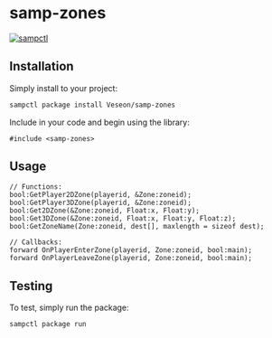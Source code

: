 # samp-zones

[![sampctl](https://img.shields.io/badge/sampctl-samp--zones-2f2f2f.svg?style=for-the-badge)](https://github.com/Veseon/samp-zones)

<!--
Short description of your library, why it's useful, some examples, pictures or
videos. Link to your forum release thread too.

Remember: You can use "forumfmt" to convert this readme to forum BBCode!

What the sections below should be used for:

`## Installation`: Leave this section un-edited unless you have some specific
additional installation procedure.

`## Testing`: Whether your library is tested with a simple `main()` and `print`,
unit-tested, or demonstrated via prompting the player to connect, you should
include some basic information for users to try out your code in some way.

And finally, maintaining your version number`:

* Follow [Semantic Versioning](https://semver.org/)
* When you release a new version, update `VERSION` and `git tag` it
* Versioning is important for sampctl to use the version control features

Happy Pawning!
-->

## Installation

Simply install to your project:

```bash
sampctl package install Veseon/samp-zones
```

Include in your code and begin using the library:

```pawn
#include <samp-zones>
```

## Usage

```pawn
// Functions:
bool:GetPlayer2DZone(playerid, &Zone:zoneid);
bool:GetPlayer3DZone(playerid, &Zone:zoneid);
bool:Get2DZone(&Zone:zoneid, Float:x, Float:y);
bool:Get3DZone(&Zone:zoneid, Float:x, Float:y, Float:z);
bool:GetZoneName(Zone:zoneid, dest[], maxlength = sizeof dest);

// Callbacks:
forward OnPlayerEnterZone(playerid, Zone:zoneid, bool:main);
forward OnPlayerLeaveZone(playerid, Zone:zoneid, bool:main);
```
<!--
Write your code documentation or examples here. If your library is documented in
the source code, direct users there. If not, list your API and describe it well
in this section. If your library is passive and has no API, simply omit this
section.
-->

## Testing

<!--
Depending on whether your package is tested via in-game "demo tests" or
y_testing unit-tests, you should indicate to readers what to expect below here.
-->

To test, simply run the package:

```bash
sampctl package run
```

